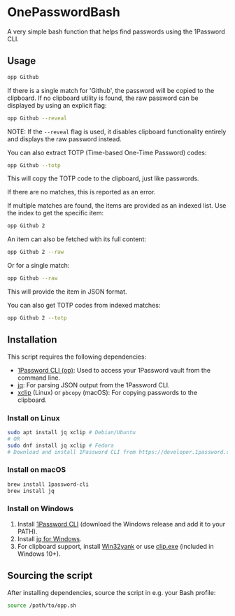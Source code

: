 # OnePasswordBash
A very simple bash function that helps find passwords using the 1Password CLI.

## Usage
```bash
opp Github
```

If there is a single match for 'Github', the password will be copied to the clipboard. If no clipboard utility is found, the raw password can be displayed by using an explicit flag:

```bash
opp Github --reveal
```

NOTE: If the `--reveal` flag is used, it disables clipboard functionality entirely and displays the raw password instead.

You can also extract TOTP (Time-based One-Time Password) codes:

```bash
opp Github --totp
```

This will copy the TOTP code to the clipboard, just like passwords.

If there are no matches, this is reported as an error.

If multiple matches are found, the items are provided as an indexed list. Use the index to get the specific item:

```bash
opp Github 2
```

An item can also be fetched with its full content:
```bash
opp Github 2 --raw
```

Or for a single match:
```bash
opp Github --raw
```

This will provide the item in JSON format.

You can also get TOTP codes from indexed matches:
```bash
opp Github 2 --totp
```

## Installation

This script requires the following dependencies:

- [1Password CLI (op)](https://developer.1password.com/docs/cli/): Used to access your 1Password vault from the command line.
- [jq](https://stedolan.github.io/jq/): For parsing JSON output from the 1Password CLI.
- [xclip](https://github.com/astrand/xclip) (Linux) or `pbcopy` (macOS): For copying passwords to the clipboard.

### Install on Linux
```bash
sudo apt install jq xclip # Debian/Ubuntu
# OR
sudo dnf install jq xclip # Fedora
# Download and install 1Password CLI from https://developer.1password.com/docs/cli/get-started/
```

### Install on macOS
```bash
brew install 1password-cli
brew install jq
```

### Install on Windows

1. Install [1Password CLI](https://developer.1password.com/docs/cli/get-started/) (download the Windows release and add it to your PATH).
2. Install [jq for Windows](https://stedolan.github.io/jq/download/).
3. For clipboard support, install [Win32yank](https://github.com/equalsraf/win32yank) or use [clip.exe](https://learn.microsoft.com/en-us/windows-server/administration/windows-commands/clip) (included in Windows 10+).


## Sourcing the script

After installing dependencies, source the script in e.g. your Bash profile:
```bash
source /path/to/opp.sh
```